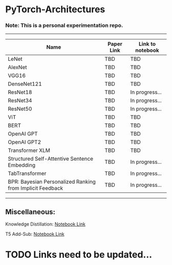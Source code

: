 # PyTorch-Architectures

### Note: This is a personal experimentation repo.

-----------------------------------------------------------------------------

| Name | Paper Link | Link to notebook |
| ---- | ---------- | ---------------- |
| LeNet | TBD | TBD |
| AlexNet | TBD | TBD |
| VGG16 | TBD | TBD |
| DenseNet121 | TBD | TBD |
| ResNet18 | TBD | In progress... |
| ResNet34 | TBD | In progress... |
| ResNet50 | TBD | In progress... |
| ViT | TBD | TBD |
| BERT | TBD | TBD |
| OpenAI GPT | TBD | TBD |
| OpenAI GPT2 | TBD | TBD |
| Transformer XLM | TBD | TBD |
| Structured Self-Attentive Sentence Embedding | TBD | In progress... |
| TabTransformer | TBD | In progress... |
| BPR: Bayesian Personalized Ranking from Implicit Feedback | TBD | In progress... |

------------------------------------------------------------------------------------

## Miscellaneous:

Knowledge Distillation: [Notebook Link](https://nbviewer.jupyter.org/github/vishal-burman/PyTorch-Architectures/blob/master/misc/Knowledge_Distillation.ipynb)

T5 Add-Sub: [Notebook Link](https://nbviewer.jupyter.org/github/vishal-burman/PyTorch-Architectures/blob/master/misc/T5_Math_Add_Sub.ipynb)

# TODO Links need to be updated...
